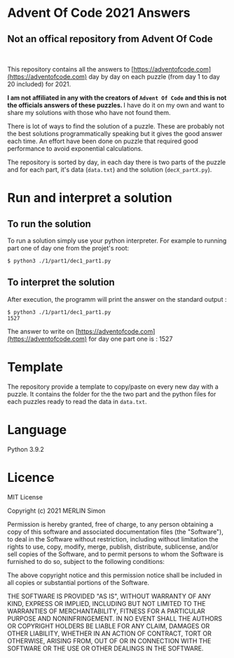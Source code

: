 # Advent Of Code 2021 Answers

<h2>Not an offical repository from Advent Of Code</h2>
</br>

This repository contains all the answers to [https://adventofcode.com](https://adventofcode.com) day by day on each puzzle (from day 1 to day 20 included) for 2021.

<b>I am not affiliated in any with the creators of `Advent Of Code` and this is not the officials answers of these puzzles. </b>I have do it on my own and want to share my solutions with those who have not found them.

There is lot of ways to find the solution of a puzzle. These are probably not the best solutions programmatically speaking but it gives the good answer each time. An effort have been done on puzzle that required good performance to avoid exponential calculations.

The repository is sorted by day, in each day there is two parts of the puzzle and for each part, it's data (`data.txt`) and the solution (`decX_partX.py`).

# Run and interpret a solution

## To run the solution

To run a solution simply use your python interpreter. For example to running part one of day one from the projet's root:

```console
$ python3 ./1/part1/dec1_part1.py
```

## To interpret the solution
After execution, the programm will print the answer on the standard output :

```console
$ python3 ./1/part1/dec1_part1.py
1527
```

The answer to write on [https://adventofcode.com](https://adventofcode.com) for day one part one is : 1527

# Template

The repository provide a template to copy/paste on every new day with a puzzle. It contains the folder for the the two part and the python files for each puzzles ready to read the data in `data.txt`.

# Language

Python 3.9.2

# Licence

MIT License

Copyright (c) 2021 MERLIN Simon

Permission is hereby granted, free of charge, to any person obtaining a copy
of this software and associated documentation files (the "Software"), to deal
in the Software without restriction, including without limitation the rights
to use, copy, modify, merge, publish, distribute, sublicense, and/or sell
copies of the Software, and to permit persons to whom the Software is
furnished to do so, subject to the following conditions:

The above copyright notice and this permission notice shall be included in all
copies or substantial portions of the Software.

THE SOFTWARE IS PROVIDED "AS IS", WITHOUT WARRANTY OF ANY KIND, EXPRESS OR
IMPLIED, INCLUDING BUT NOT LIMITED TO THE WARRANTIES OF MERCHANTABILITY,
FITNESS FOR A PARTICULAR PURPOSE AND NONINFRINGEMENT. IN NO EVENT SHALL THE
AUTHORS OR COPYRIGHT HOLDERS BE LIABLE FOR ANY CLAIM, DAMAGES OR OTHER
LIABILITY, WHETHER IN AN ACTION OF CONTRACT, TORT OR OTHERWISE, ARISING FROM,
OUT OF OR IN CONNECTION WITH THE SOFTWARE OR THE USE OR OTHER DEALINGS IN THE
SOFTWARE.
